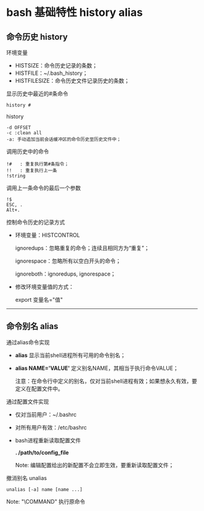 # bash 基础特性 history alias

## 命令历史 history

环境变量
 - HISTSIZE：命令历史记录的条数；
 - HISTFILE：~/.bash_history；
 - HISTFILESIZE：命令历史文件记录历史的条数；

显示历史中最近的#条命令

    history #

history

    -d OFFSET
    -c :clean all
    -a: 手动追加当前会话缓冲区的命令历史至历史文件中；

调用历史中的命令

    !#   : 重复执行第#条指令；
    !!   : 重复执行上一条
    !string


调用上一条命令的最后一个参数

    !$
    ESC, .
    Alt+.

控制命令历史的记录方式

 - 环境变量：HISTCONTROL

    ignoredups：忽略重复的命令；连续且相同方为“重复”；

    ignorespace：忽略所有以空白开头的命令；

    ignoreboth：ignoredups, ignorespace；

- 修改环境变量值的方式：

     export 变量名="值"
---

## 命令别名 alias

通过alias命令实现

- **alias**
    显示当前shell进程所有可用的命令别名；

- **alias NAME='VALUE'**
    定义别名NAME，其相当于执行命令VALUE；

    注意：在命令行中定义的别名，仅对当前shell进程有效；如果想永久有效，要定义在配置文件中。

通过配置文件实现

- 仅对当前用户：~/.bashrc
- 对所有用户有效：/etc/bashrc
- bash进程重新读取配置文件

   **.  /path/to/config_file**

   Note: 编辑配置给出的新配置不会立即生效，要重新读取配置文件；


撤消别名 unalias

    unalias [-a] name [name ...]

Note: "\COMMAND" 执行原命令
